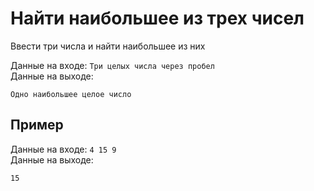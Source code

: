 # Найти наибольшее из трех чисел
Ввести три числа и найти наибольшее из них

Данные на входе: `Три целых числа через пробел`  
Данные на выходе:
```
Одно наибольшее целое число
```

## Пример
Данные на входе: `4 15 9`  
Данные на выходе:
```
15
```
